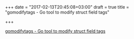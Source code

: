 +++
date = "2017-02-13T20:45:08+03:00"
draft = true
title = "gomodifytags - Go tool to modify struct field tags"

+++

<p><a href="https://github.com/fatih/gomodifytags">gomodifytags - Go tool to modify struct field tags</a></p>
